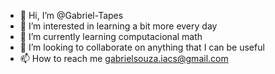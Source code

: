- 👋 Hi, I’m @Gabriel-Tapes
- 👀 I’m interested in learning a bit more every day
- 🌱 I’m currently learning computacional math
- 💞️ I’m looking to collaborate on anything that I can be useful
- 📫 How to reach me gabrielsouza.iacs@gmail.com
